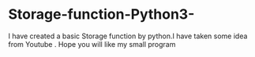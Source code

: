 # Storage-function-Python3-
I have created a basic Storage function by python.I have taken some idea from Youtube . Hope you will like my small program
